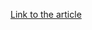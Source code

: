 [Link to the article](https://krebsonsecurity.com/2020/03/the-case-for-limiting-your-browser-extensions/)
